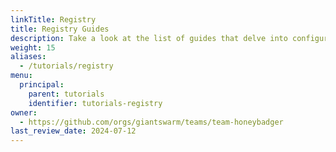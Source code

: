 ```yaml
---
linkTitle: Registry
title: Registry Guides
description: Take a look at the list of guides that delve into configuring registries.
weight: 15
aliases:
  - /tutorials/registry
menu:
  principal:
    parent: tutorials
    identifier: tutorials-registry
owner:
  - https://github.com/orgs/giantswarm/teams/team-honeybadger
last_review_date: 2024-07-12
---
```

